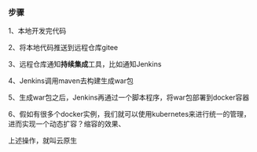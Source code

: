 
### 步骤

1、本地开发完代码

2、将本地代码推送到远程仓库gitee

3、远程仓库通知**持续集成**工具，比如通知Jenkins

4、Jenkins调用maven去构建生成war包

5、生成war包之后，Jenkins再通过一个脚本程序，将war包部署到docker容器

6、假如有很多个docker实例，我们就可以使用kubernetes来进行统一的管理，进而实现一个动态扩容？缩容的效果、

上述操作，就叫云原生